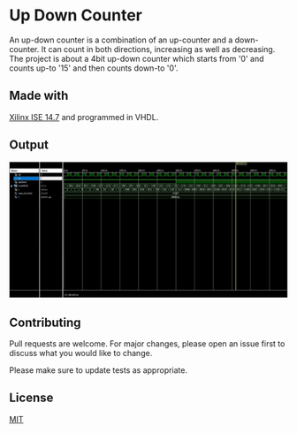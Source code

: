 # Up Down Counter

An up-down counter is a combination of an up-counter and a down-counter. It can count in both directions, increasing as well as decreasing. The project is about a 4bit up-down counter which starts from '0' and counts up-to '15' and then counts down-to '0'.

## Made with

 [Xilinx ISE 14.7](https://www.xilinx.com/support/download/index.html/content/xilinx/en/downloadNav/vivado-design-tools/archive-ise.html) and programmed in VHDL.



## Output

![Output image](/images/Output_updowncounter.jpg)

## Contributing
Pull requests are welcome. For major changes, please open an issue first to discuss what you would like to change.

Please make sure to update tests as appropriate.

## License
[MIT](https://choosealicense.com/licenses/mit/)

